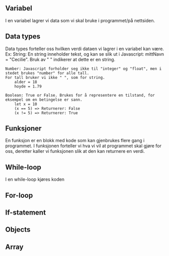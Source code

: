 ## Variabel
I en variabel lagrer vi data som vi skal bruke i programmet/på nettsiden. 

## Data types
Data types forteller oss hvilken verdi dataen vi lagrer i en variabel kan være.  
Ex:
    String: En string inneholder tekst, og kan se slik ut i Javascript:
        mittNavn = "Cecilie". Bruk av " " indikerer at dette er en string.  

    Number: Javascript forholder seg ikke til "integer" og "float", men i stedet brukes "number" for alle tall.  
    For tall bruker vi ikke " ", som for string.
        alder = 18
        hoyde = 1.79

    Boolean: True or False. Brukes for å representere en tilstand, for eksempel om en betingelse er sann. 
        let x = 10
        (x == 5) => Returnerer: False
        (x != 5) => Returnerer: True

## Funksjoner
En funksjon er en blokk med kode som kan gjenbrukes flere gang i programmet. I funksjonen forteller vi hva vi vil at programmet skal gjøre for oss, deretter kaller vi funksjonen slik at den kan returnere en verdi.


## While-loop
I en while-loop kjøres koden 
## For-loop

## If-statement 

## Objects

## Array